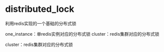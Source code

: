 # distributed_lock
利用redis实现的一个基础的分布式锁

one_instance：单redis实例对应的分布式锁 cluster：redis集群对应的分布式锁

cluster：redis集群对应的分布式锁

